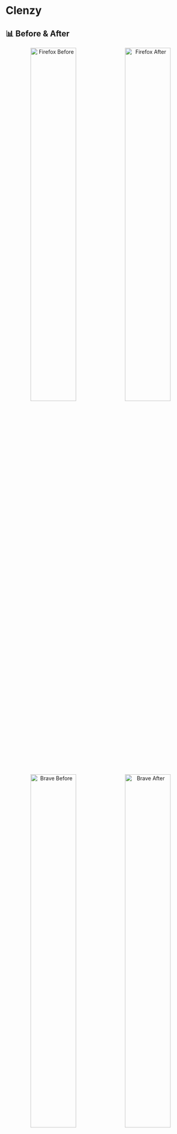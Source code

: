 # Clenzy

## 📊 Before & After
<div align="center">
<p float="left">
  <img src="https://github.com/user-attachments/assets/f725b808-16f6-46a8-a142-fda8524573eb" width="49%" alt="Firefox Before" />
  <img src="https://github.com/user-attachments/assets/e2c34fda-d702-468e-8e09-d7330db5a756" width="49%" alt="Firefox After" />
</p>

<p float="left">
  <img src="https://github.com/user-attachments/assets/fd87a354-8bf8-4784-a532-4276e640c7d1" width="49%" alt="Brave Before" />
  <img src="https://github.com/user-attachments/assets/89f070aa-ca45-4ee5-8f4e-a8f6c0ceec39" width="49%" alt="Brave After" />
</p>
</div>

<div align="center">
![Demo Gif](https://github.com/user-attachments/assets/49bd409e-d723-4a64-a86f-2eaf70003529)

[![License: MIT](https://img.shields.io/badge/License-MIT-blue.svg)](https://opensource.org/licenses/MIT)
![Platform](https://img.shields.io/badge/platform-Windows%20%7C%20macOS%20%7C%20Linux-lightgrey)
</div>

## 🚀 Overview
Quickly disable AI, tracking, crypto, and other garbage features from some browsers.

## ✅ Supported Platforms
### Operating Systems
- Windows
- macOS
- Linux (snap, flatpak, and local installations)

### Browsers
- Brave (stable, beta, and nightly)
- Firefox (stable, nightly, beta, and developer edition)
- Zen Browser

## Instructions
Download the latest release for your platform from the [releases page](https://github.com/Coops0/clenzy/releases)
- Windows
  - From PowerShell, navigate to the directory with the executable and run `.\clenzy.exe`
- macOS & Linux
  - From the terminal, navigate to the directory with the executable and run `chmod +x ./clenzy` then `./clenzy`

### Usage
```
  -v, --verbose...             Print extra debug information (max 3 levels with -vvv)
  -Y, --auto-confirm           Assume yes to all prompts
      --no-vertical-tabs       Disable setting browsers to use vertical tabs
      --no-backup              Disable the creation of backups
      --no-search-suggestions  Disable search suggestions and prefetching. Every word in the URL bar you type will be sent to your search provider if search suggestions are enabled
  -P, --create-policies        Enable creating policy files for Firefox (as of now)
  -h, --help                   Print help
  -V, --version                Print version
```

## ✨ Features
- **Opinionated Defaults**
- **Automatic Backup Creation**
- **Unattended Option** - Use auto confirmation flag (`-Y`) for script automation
- **Betterfox.js**

## 🤔 Why?
For me at least, I am very picky about my browser since I spend so much time in it.
I spend a lot of time tweaking it every time I installed it, so this makes it immediate.

## ❓Will you support X browser?
#### Open an issue! I will look into it.

## 🧩 Recommendations
### Browsers
- Windows & Linux: Firefox, Brave
<!-- - Linux: Firefox, Brave, Orion (in the future)-->
- macOS: Orion, Firefox, Safari, Brave<br>

<sub>You can substitute Firefox with Librewolf if you are more privacy conscious, but it is less convenient for everyday
use.</sub>

### Search Engines
- [Kagi](https://kagi.com) (paid)
- [DuckDuckGo](https://duckduckgo.com)

### Extensions
- uBlock Origin
- Your favorite password manager
- *Maybe* Sponsorblock